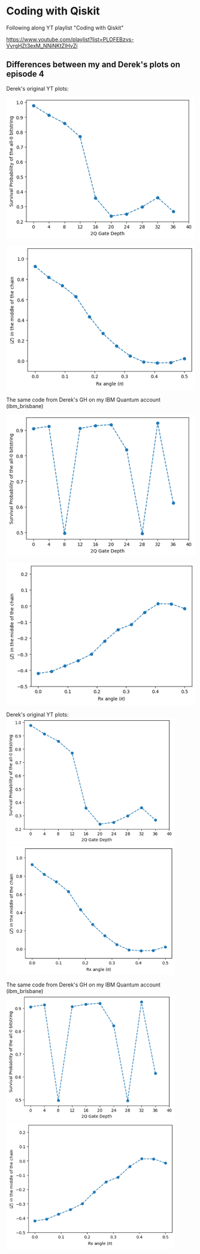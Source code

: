 # Coding with Qiskit
Following along YT playlist "Coding with Qiskit"

https://www.youtube.com/playlist?list=PLOFEBzvs-VvrgHZt3exM_NNiNKtZlHvZi

## Differences between my and Derek's plots on episode 4
Derek's original YT plots:

![Survival P(all-0 bitstring) from video](/e4-plots/Dereks.Survival.PofAll.0bs.output.original.png)

![Estimator from video](/e4-plots/Dereks.Estimator.output.original.png)


The same code from Derek's GH on my IBM Quantum account (ibm_brisbane)

![Survival P(all-0 bitstring) from video](/e4-plots/Dereks.Survival.PofAll.0bs.output2.png)

![Estimator from video](/e4-plots/output-e4-plot.2a.full.range.png)

Derek's original YT plots:
<img src="/e4-plots/Dereks.Survival.PofAll.0bs.output.original.png" alt="drawing" width="450"/> <img src="/e4-plots/Dereks.Estimator.output.original.png" alt="drawing" width="450"/>

The same code from Derek's GH on my IBM Quantum account (ibm_brisbane)
<img src="/e4-plots/Dereks.Survival.PofAll.0bs.output2.png" alt="drawing" width="450"/> <img src="/e4-plots/output-e4-plot.2a.full.range.png" alt="drawing" width="450"/>
